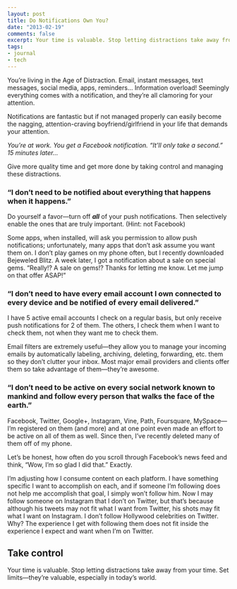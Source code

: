 ```yaml
---
layout: post
title: Do Notifications Own You?
date: "2013-02-19"
comments: false
excerpt: Your time is valuable. Stop letting distractions take away from your time. Give more quality time and get more done by taking control and managing these distractions.
tags:
- journal
- tech
---
```


You’re living in the Age of Distraction. Email, instant messages, text messages, social media, apps, reminders... Information overload! Seemingly everything comes with a notification, and they’re all clamoring for your attention.

Notifications are fantastic but if not managed properly can easily become the nagging, attention-craving boyfriend/girlfriend in your life that demands your attention.

*You’re at work. You get a Facebook notification. &ldquo;It’ll only take a second.&rdquo; 15 minutes later...*

Give more quality time and get more done by taking control and managing these distractions.

### &ldquo;I don’t need to be notified about everything that happens when it happens.&rdquo;

Do yourself a favor&mdash;turn off ***all*** of your push notifications. Then selectively enable the ones that are truly important. (Hint: not Facebook)

Some apps, when installed, will ask you permission to allow push notifications; unfortunately, many apps that don’t ask assume you want them on. I don’t play games on my phone often, but I recently downloaded Bejeweled Blitz. A week later, I got a notification about a sale on special gems. &ldquo;Really!? A sale on gems!? Thanks for letting me know. Let me jump on that offer ASAP!&rdquo;

### &ldquo;I don’t need to have every email account I own connected to every device and be notified of every email delivered.&rdquo;

I have 5 active email accounts I check on a regular basis, but only receive push notifications for 2 of them. The others, I check them when I want to check them, not when they want me to check them.

Email filters are extremely useful&mdash;they allow you to manage your incoming emails by automatically labeling, archiving, deleting, forwarding, etc. them so they don’t clutter your inbox. Most major email providers and clients offer them so take advantage of them&mdash;they’re awesome.

### &ldquo;I don’t need to be active on every social network known to mankind and follow every person that walks the face of the earth.&rdquo;

Facebook, Twitter, Google+, Instagram, Vine, Path, Foursquare, MySpace&mdash;I’m registered on them (and more) and at one point even made an effort to be active on all of them as well. Since then, I’ve recently deleted many of them off of my phone.

Let’s be honest, how often do you scroll through Facebook’s news feed and think, &ldquo;Wow, I’m so glad I did that.&rdquo; Exactly.

I’m adjusting how I consume content on each platform. I have something specific I want to accomplish on each, and if someone I’m following does not help me accomplish that goal, I simply won’t follow him. Now I may follow someone on Instagram that I don’t on Twitter, but that’s because although his tweets may not fit what I want from Twitter, his shots may fit what I want on Instagram. I don’t follow Hollywood celebrities on Twitter. Why? The experience I get with following them does not fit inside the experience I expect and want when I’m on Twitter.

## Take control

Your time is valuable. Stop letting distractions take away from your time. Set limits&mdash;they’re valuable, especially in today’s world.